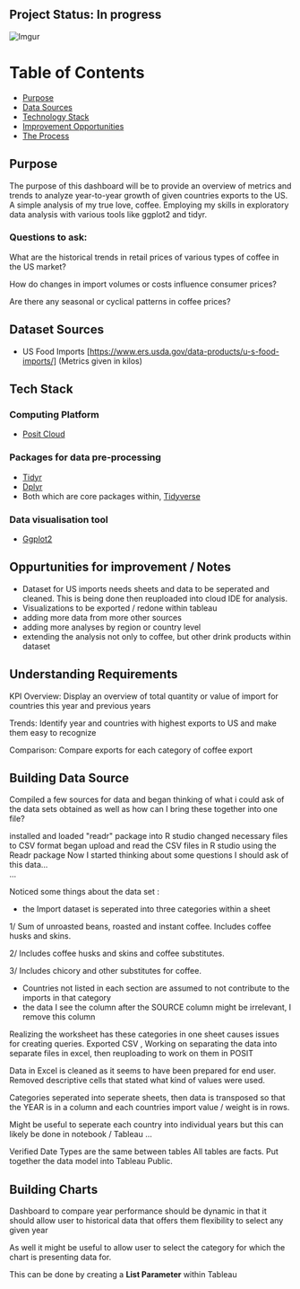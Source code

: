## Project Status: In progress 
![Imgur](https://imgur.com/kN2ygv1.gif)

# Table of Contents
- [Purpose](#purpose)
- [Data Sources](#dataset-sources)
- [Technology Stack](#tech-stack)
- [Improvement Opportunities](#oppurtunities-for-improvement-/-notes)
- [The Process](#the-process) 

## Purpose
The purpose of this dashboard will be to provide an overview of metrics and trends to analyze year-to-year growth of given countries exports to the US. 
A simple analysis of my true love, coffee. Employing my skills in exploratory data analysis with various tools like ggplot2 and tidyr. 

### Questions to ask:
What are the historical trends in retail prices of various types of coffee in the US market? 

How do changes in import volumes or costs influence consumer prices? 

Are there any seasonal or cyclical patterns in coffee prices? 

## Dataset Sources
* US Food Imports [https://www.ers.usda.gov/data-products/u-s-food-imports/] (Metrics given in kilos) 
<!--- * Global price of coffee from 1990 to 2024 ARABICA [https://fred.stlouisfed.org/series/PCOFFOTMUSDM]
* Global price of coffee from 1990 to 2024 ROBUSTAS [https://fred.stlouisfed.org/series/PCOFFROBUSDM]
* Consumer Price Index for All Urban Consumers: Coffee in U.S. City Average [https://fred.stlouisfed.org/series/CUSR0000SEFP01] --->


<!--- Further Develop --->
## Tech Stack

### Computing Platform
- [Posit Cloud](https://posit.co/products/cloud/cloud/)

### Packages for data pre-processing
- [Tidyr](https://tidyr.tidyverse.org/)
- [Dplyr](https://dplyr.tidyverse.org/)
- Both which are core packages within, [Tidyverse](https://www.tidyverse.org/)
### Data visualisation tool
- [Ggplot2](https://ggplot2.tidyverse.org/)


<!--- Points to add ---> 

## Oppurtunities for improvement / Notes
- Dataset for US imports needs sheets and data to be seperated and cleaned. This is being done then reuploaded into cloud IDE for analysis.
- Visualizations to be exported / redone within tableau
- adding more data from more other sources
- adding more analyses by region or country level
- extending the analysis not only to coffee, but other drink products within dataset
  
<!--- ## Acknowledgements ---> 

## Understanding Requirements
KPI Overview: Display an overview of total quantity or value of import for countries this year and previous years

Trends: Identify year and countries with highest exports to US and make them easy to recognize 

Comparison: Compare exports for each category of coffee export


## Building Data Source 
Compiled a few sources for data and began thinking of what i could ask of the data sets obtained
as well as how can I bring these together into one file? 

installed and loaded "readr" package into R studio
changed necessary files to CSV format 
began upload and read the CSV files in R studio using the Readr package
Now I started thinking about some questions I should ask of this data...  
...

Noticed some things about the data set :
- the Import dataset is seperated into three categories within a sheet
  
1/ Sum of unroasted beans, roasted and instant coffee. Includes coffee husks and skins. 

2/ Includes coffee husks and skins and coffee substitutes. 

3/ Includes chicory and other substitutes for coffee. 

- Countries not listed in each section are assumed to not contribute to the imports in that category  
- the data I see the column after the SOURCE column might be irrelevant, I remove this column  
 
Realizing the worksheet has these categories in one sheet causes issues for creating queries. Exported CSV , Working on separating the data into separate files in excel, then reuploading to work on them in POSIT 

Data in Excel is cleaned as it seems to have been prepared for end user. 
Removed descriptive cells that stated what kind of values were used.

Categories seperated into seperate sheets, then data is transposed so that the YEAR is in a column and each countries import value / weight is in rows. 

Might be useful to seperate each country into individual years but this can likely be done in notebook / Tableau 
...

Verified Date Types are the same between tables
All tables are facts. Put together the data model into Tableau Public. 

## Building Charts

Dashboard to compare year performance should be dynamic in that it should allow user to historical data that offers them flexibility to select any given year

As well it might be useful to allow user to select the category for which the chart is presenting data for. 

This can be done by creating a **List Parameter** within Tableau 







  
